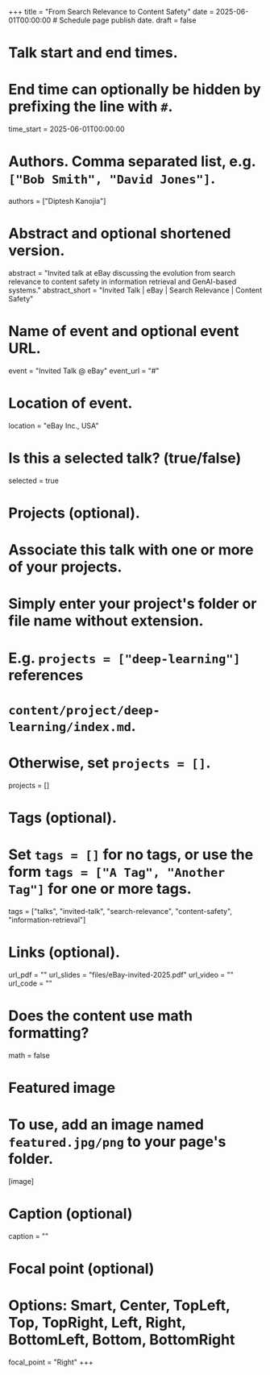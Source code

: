 +++
title = "From Search Relevance to Content Safety"
date = 2025-06-01T00:00:00  # Schedule page publish date.
draft = false

# Talk start and end times.
# End time can optionally be hidden by prefixing the line with `#`.
time_start = 2025-06-01T00:00:00

# Authors. Comma separated list, e.g. `["Bob Smith", "David Jones"]`.
authors = ["Diptesh Kanojia"]

# Abstract and optional shortened version.
abstract = "Invited talk at eBay discussing the evolution from search relevance to content safety in information retrieval and GenAI-based systems."
abstract_short = "Invited Talk | eBay | Search Relevance | Content Safety"

# Name of event and optional event URL.
event = "Invited Talk @ eBay"
event_url = "#"

# Location of event.
location = "eBay Inc., USA"

# Is this a selected talk? (true/false)
selected = true

# Projects (optional).
#   Associate this talk with one or more of your projects.
#   Simply enter your project's folder or file name without extension.
#   E.g. `projects = ["deep-learning"]` references
#   `content/project/deep-learning/index.md`.
#   Otherwise, set `projects = []`.
projects = []

# Tags (optional).
#   Set `tags = []` for no tags, or use the form `tags = ["A Tag", "Another Tag"]` for one or more tags.
tags = ["talks", "invited-talk", "search-relevance", "content-safety", "information-retrieval"]

# Links (optional).
url_pdf = ""
url_slides = "files/eBay-invited-2025.pdf"
url_video = ""
url_code = ""

# Does the content use math formatting?
math = false

# Featured image
# To use, add an image named `featured.jpg/png` to your page's folder.
[image]
  # Caption (optional)
  caption = ""

  # Focal point (optional)
  # Options: Smart, Center, TopLeft, Top, TopRight, Left, Right, BottomLeft, Bottom, BottomRight
  focal_point = "Right"
+++